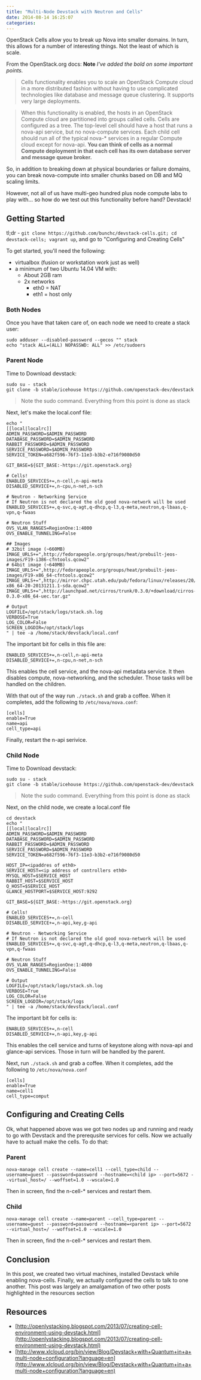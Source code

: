 ```yaml
---
title: "Multi-Node Devstack with Neutron and Cells"
date: 2014-08-14 16:25:07
categories: 
---
```


OpenStack Cells allow you to break up Nova into smaller domains. In turn, this allows for a number of interesting things. Not the least of which is scale.

From the OpenStack.org docs: **Note** *I've added the bold on some important points.*

>Cells functionality enables you to scale an OpenStack Compute cloud in a more distributed fashion without having to use complicated technologies like database and message queue clustering. It supports very large deployments.

>When this functionality is enabled, the hosts in an OpenStack Compute cloud are partitioned into groups called cells. Cells are configured as a tree. The top-level cell should have a host that runs a nova-api service, but no nova-compute services. Each child cell should run all of the typical nova-* services in a regular Compute cloud except for nova-api. **You can think of cells as a normal Compute deployment in that each cell has its own database server and message queue broker.**

So, in addition to breaking down at physical boundaries or failure domains, you can break nova-compute into smaller chunks based on DB and MQ scaling limits. 

However, not all of us have multi-geo hundred plus node compute labs to play with... so how do we test out this functionality before hand? Devstack!

## Getting Started

tl;dr - ```git clone https://github.com/bunchc/devstack-cells.git; cd devstack-cells; vagrant up```, and go to "Configuring and Creating Cells"

To get started, you'll need the following:

- virtualbox (fusion or workstation work just as well)
- a minimum of two Ubuntu 14.04 VM with:
    + About 2GB ram
    + 2x networks
        * eth0 = NAT
        * eth1 = host only

### Both Nodes

Once you have that taken care of, on each node we need to create a stack user:
```
sudo adduser --disabled-password --gecos "" stack
echo "stack ALL=(ALL) NOPASSWD: ALL" >> /etc/sudoers
```

### Parent Node

Time to Download devstack:
```
sudo su - stack
git clone -b stable/icehouse https://github.com/openstack-dev/devstack 
```

> Note the sudo command. Everything from this point is done as stack

Next, let's make the local.conf file:
```
echo "
[[local|localrc]]
ADMIN_PASSWORD=$ADMIN_PASSWORD
DATABASE_PASSWORD=$ADMIN_PASSWORD
RABBIT_PASSWORD=$ADMIN_PASSWORD
SERVICE_PASSWORD=$ADMIN_PASSWORD
SERVICE_TOKEN=a682f596-76f3-11e3-b3b2-e716f9080d50

GIT_BASE=${GIT_BASE:-https://git.openstack.org}

# Cells!
ENABLED_SERVICES+=,n-cell,n-api-meta
DISABLED_SERVICE+=,n-cpu,n-net,n-sch

# Neutron - Networking Service
# If Neutron is not declared the old good nova-network will be used
ENABLED_SERVICES+=,q-svc,q-agt,q-dhcp,q-l3,q-meta,neutron,q-lbaas,q-vpn,q-fwaas

# Neutron Stuff
OVS_VLAN_RANGES=RegionOne:1:4000
OVS_ENABLE_TUNNELING=False

## Images
# 32bit image (~660MB)
IMAGE_URLS+=",http://fedorapeople.org/groups/heat/prebuilt-jeos-images/F19-i386-cfntools.qcow2"
# 64bit image (~640MB)
IMAGE_URLS+=",http://fedorapeople.org/groups/heat/prebuilt-jeos-images/F19-x86_64-cfntools.qcow2"
IMAGE_URLS+=",http://mirror.chpc.utah.edu/pub/fedora/linux/releases/20/Images/x86_64/Fedora-x86_64-20-20131211.1-sda.qcow2"
IMAGE_URLS+=",http://launchpad.net/cirros/trunk/0.3.0/+download/cirros-0.3.0-x86_64-uec.tar.gz"

# Output
LOGFILE=/opt/stack/logs/stack.sh.log
VERBOSE=True
LOG_COLOR=False
SCREEN_LOGDIR=/opt/stack/logs
" | tee -a /home/stack/devstack/local.conf
```

The important bit for cells in this file are:
```
ENABLED_SERVICES+=,n-cell,n-api-meta
DISABLED_SERVICE+=,n-cpu,n-net,n-sch
```

This enables the cell service, and the nova-api metadata service. It then disables compute, nova-networking, and the scheduler. Those tasks will be handled on the children.

With that out of the way run ```./stack.sh``` and grab a coffee. When it completes, add the following to ```/etc/nova/nova.conf```:

```
[cells]
enable=True
name=api
cell_type=api
```

Finally, restart the n-api serivice.

### Child Node

Time to Download devstack:
```
sudo su - stack
git clone -b stable/icehouse https://github.com/openstack-dev/devstack 
```

> Note the sudo command. Everything from this point is done as stack

Next, on the child node, we create a local.conf file
```
cd devstack
echo "
[[local|localrc]]
ADMIN_PASSWORD=$ADMIN_PASSWORD
DATABASE_PASSWORD=$ADMIN_PASSWORD
RABBIT_PASSWORD=$ADMIN_PASSWORD
SERVICE_PASSWORD=$ADMIN_PASSWORD
SERVICE_TOKEN=a682f596-76f3-11e3-b3b2-e716f9080d50

HOST_IP=<ipaddres of eth0>
SERVICE_HOST=<ip address of controllers eth0>
MYSQL_HOST=$SERVICE_HOST
RABBIT_HOST=$SERVICE_HOST
Q_HOST=$SERVICE_HOST
GLANCE_HOSTPORT=$SERVICE_HOST:9292

GIT_BASE=${GIT_BASE:-https://git.openstack.org}

# Cells!
ENABLED_SERVICES+=,n-cell
DISABLED_SERVICE+=,n-api,key,g-api

# Neutron - Networking Service
# If Neutron is not declared the old good nova-network will be used
ENABLED_SERVICES+=,q-svc,q-agt,q-dhcp,q-l3,q-meta,neutron,q-lbaas,q-vpn,q-fwaas

# Neutron Stuff
OVS_VLAN_RANGES=RegionOne:1:4000
OVS_ENABLE_TUNNELING=False

# Output
LOGFILE=/opt/stack/logs/stack.sh.log
VERBOSE=True
LOG_COLOR=False
SCREEN_LOGDIR=/opt/stack/logs
" | tee -a /home/stack/devstack/local.conf
```

The important bit for cells is:
```
ENABLED_SERVICES+=,n-cell
DISABLED_SERVICE+=,n-api,key,g-api
```

This enables the cell service and turns of keystone along with nova-api and glance-api services. Those in turn will be handled by the parent.

Next, run ```./stack.sh``` and grab a coffee. When it completes, add the following to ```/etc/nova/nova.conf```

```
[cells]
enable=True
name=cell1
cell_type=comput
```

## Configuring and Creating Cells

Ok, what happened above was we got two nodes up and running and ready to go with Devstack and the prerequsite services for cells. Now we actually have to actuall make the cells. To do that:

### Parent

```
nova-manage cell create --name=cell1 --cell_type=child --username=guest --password=password --hostname=<child ip> --port=5672 --virtual_host=/ --woffset=1.0 --wscale=1.0
```

Then in screen, find the n-cell-* services and restart them.

### Child

```
nova-manage cell create --name=parent --cell_type=parent --username=guest --password=password --hostname=<parent ip> --port=5672 --virtual_host=/ --woffset=1.0 --wscale=1.0
```

Then in screen, find the n-cell-* services and restart them.

## Conclusion

In this post, we created two virtual machines, installed Devstack while enabling nova-cells. Finally, we actually configured the cells to talk to one another. This post was largely an amalgamation of two other posts highlighted in the resources section

## Resources
- [http://openlystacking.blogspot.com/2013/07/creating-cell-environment-using-devstack.html](http://openlystacking.blogspot.com/2013/07/creating-cell-environment-using-devstack.html)
- [http://www.xlcloud.org/bin/view/Blog/Devstack+with+Quantum+in+a+multi-node+configuration?language=en](http://www.xlcloud.org/bin/view/Blog/Devstack+with+Quantum+in+a+multi-node+configuration?language=en)